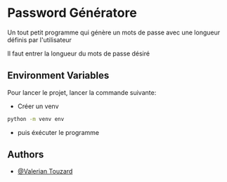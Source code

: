 # Password Génératore

Un tout petit programme qui génère un mots de passe avec une longueur définis par l'utilisateur

Il faut entrer la longueur du mots de passe désiré

## Environment Variables

Pour lancer le projet, lancer la commande suivante:

- Créer un venv

```bash
python -m venv env
```

- puis éxécuter le programme

## Authors

- [@Valerian Touzard](https://github.com/Valerian-Touzard)